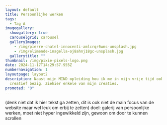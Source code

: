 ```yaml
---
layout: default
title: Persoonlijke werken
tags:
  - Tag A
imagegallery:
  showgallery: true
  carouselgrid: carousel
  galleryImages:
    - /img/pierre-chatel-innocenti-amlcrqr6wns-unsplash.jpg
    - /img/elimende-inagella-oj8ahnj18gc-unsplash.jpg
  gallerytitle: ""
thumbnail: /img/pixie-pixels-logo.png
date: 2024-11-17T14:29:57.955Z
numbernavigation: 1
layoutpage: layout2
description: Naast mijn MIND opleiding hou ik me in mijn vrije tijd ook graag
  creatief bezig. Ziehier enkele van mijn creaties.
promoted: "0"
---
```

(denk niet dat ik hier tekst ga zetten, dit is ook niet de main focus van de website maar wel leuk om erbij te zetten)
doel: galerij van persoonlijke werken, moet niet hyper ingewikkeld zijn, gewoon om door te kunnen scrollen